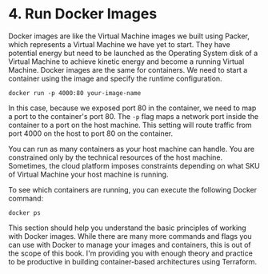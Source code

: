 # 4. Run Docker Images

Docker images are like the Virtual Machine images we built using Packer, which represents a Virtual Machine we have yet to start. They have potential energy but need to be launched as the Operating System disk of a Virtual Machine to achieve kinetic energy and become a running Virtual Machine. Docker images are the same for containers. We need to start a container using the image and specify the runtime configuration.

	docker run -p 4000:80 your-image-name

In this case, because we exposed port 80 in the container, we need to map a port to the container's port 80. The `-p` flag maps a network port inside the container to a port on the host machine. This setting will route traffic from port 4000 on the host to port 80 on the container.

You can run as many containers as your host machine can handle. You are constrained only by the technical resources of the host machine. Sometimes, the cloud platform imposes constraints depending on what SKU of Virtual Machine your host machine is running.

To see which containers are running, you can execute the following Docker command:

	docker ps

This section should help you understand the basic principles of working with Docker images. While there are many more commands and flags you can use with Docker to manage your images and containers, this is out of the scope of this book. I'm providing you with enough theory and practice to be productive in building container-based architectures using Terraform.